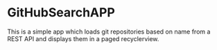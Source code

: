 # GitHubSearchAPP
This is a simple app which loads git repositories based on name from a REST API and displays them in a paged recyclerview.
